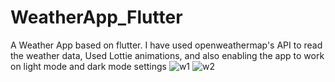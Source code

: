 # WeatherApp_Flutter
A Weather App based on flutter. 
I have used openweathermap's API to read the weather data, Used Lottie animations, and also enabling the app to work on light mode and dark mode settings
![w1](https://github.com/rahulshah17/WeatherApp_Flutter/assets/42064720/64e06f90-2e19-451e-8a78-828ff7133a5e)
![w2](https://github.com/rahulshah17/WeatherApp_Flutter/assets/42064720/a00eb1e3-7215-4a09-9bd3-0ee92a60ae8e)
